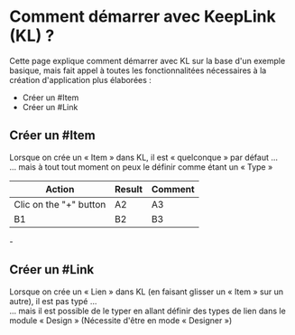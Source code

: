 Comment démarrer avec KeepLink (KL) ?
==

Cette page explique comment démarrer avec KL sur la base d'un exemple basique, mais fait appel à toutes les fonctionnalitées nécessaires à la création d'application plus élaborées : 
* Créer un #Item
* Créer un #Link


Créer un __#Item__
-
Lorsque on crée un « Item » dans KL, il est « quelconque » par défaut ...   
... mais à tout tout moment on peux le définir comme étant un « Type » 
<table>
    <thead>
        <tr>
            <th>Action</th>
            <th>Result</th>
            <th>Comment</th>
        </tr>
    </thead>
    <tbody>
        <tr>
            <td>Clic on the "+" button</td>
            <td>A2</td>
            <td>A3</td>
        </tr>
        <tr>
            <td>B1</td>
            <td>B2</td>
            <td>B3</td>
        </tr>
    </tbody>
</table>
-

Créer un __#Link__
-
Lorsque on crée un « Lien » dans KL (en faisant glisser un « Item » sur un autre), il est pas typé ...   
... mais il est possible de le typer en allant définir des types de lien dans le module « Design » 
(Nécessite d'être en mode « Designer »)
